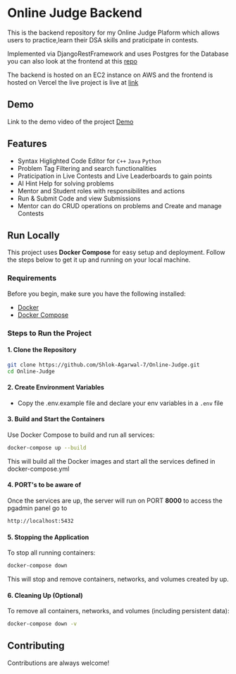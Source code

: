 
# Online Judge Backend

This is the backend repository for my Online Judge Plaform which allows users to practice,learn their DSA skills and praticipate in contests.

Implemented via DjangoRestFramework and uses Postgres for the Database you can also look at the frontend at this [repo](https://github.com/Shlok-Agarwal-7/OJ-Frontend)

The backend is hosted on an EC2 instance on AWS and the frontend is hosted on Vercel the live project is live at [link](https://oj-frontend-tawny.vercel.app/)

## Demo

Link to the demo video of the project [Demo](https://www.loom.com/share/d3c534d2aad2441fa076b5dcb583e33a?sid=14ebe362-b710-4f96-8117-905dc8df8962)

## Features

- Syntax Higlighted Code Editor for `C++` `Java` `Python`
- Problem Tag Filtering and search functionalities 
- Praticipation in Live Contests and Live Leaderboards to gain   points 
- AI Hint Help for solving problems  
- Mentor and Student roles with responsibilites and actions 
- Run & Submit Code and view Submissions 
- Mentor can do CRUD operations on problems and Create and manage Contests

## Run Locally

This project uses **Docker Compose** for easy setup and deployment. Follow the steps below to get it up and running on your local machine.

### Requirements

Before you begin, make sure you have the following installed:

- [Docker](https://docs.docker.com/get-started/get-docker/)
- [Docker Compose](https://docs.docker.com/compose/install/)

### Steps to Run the Project

#### 1. Clone the Repository

```bash
git clone https://github.com/Shlok-Agarwal-7/Online-Judge.git
cd Online-Judge
```

#### 2. Create Environment Variables 

- Copy the .env.example file and declare your env variables in a `.env` file 

#### 3. Build and Start the Containers
Use Docker Compose to build and run all services:

```bash
docker-compose up --build
```

This will build all the Docker images and start all the services defined in docker-compose.yml

#### 4. PORT's to be aware of 

Once the services are up, the server will run on PORT **8000** to access the pgadmin panel go to 

```bash
http://localhost:5432
```

#### 5. Stopping the Application
To stop all running containers:

```bash
docker-compose down
```
This will stop and remove containers, networks, and volumes created by up.

#### 6. Cleaning Up (Optional)
To remove all containers, networks, and volumes (including persistent data):

```bash
docker-compose down -v
``` 
## Contributing

Contributions are always welcome!




